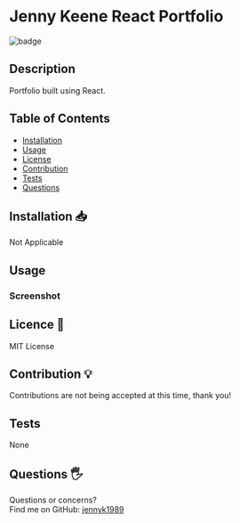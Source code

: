 # Jenny Keene React Portfolio
![badge](https://img.shields.io/badge/License-MIT-blue)

## Description
Portfolio built using React.

## Table of Contents 
* [Installation](#Installation)
* [Usage](#Usage)
* [License](#License)
* [Contribution](#Contribution)
* [Tests](#Tests)
* [Questions](#Questions)
## Installation 📥
Not Applicable 

## Usage
### Screenshot


## Licence 📃
MIT License
## Contribution 💡
Contributions are not being accepted at this time, thank you!
## Tests
None
## Questions 🖐️
Questions or concerns? </br>
Find me on GitHub: [jennyk1989](https://github.com/jennyk1989)

